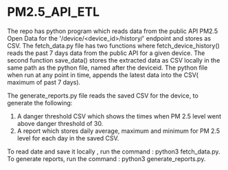 # PM2.5_API_ETL

The repo has python program which reads data from the public API PM2.5 Open Data for the '/device/<device_id>/history/' endpoint and stores as CSV. The fetch_data.py file has two functions where fetch_device_history() reads the past 7 days data from the public API for a given device. The second function save_data() stores the extracted data as CSV locally in the same path as the python file, named after the deviceid. The python file when run at any point in time, appends the latest data into the CSV( maximum of past 7 days).

The generate_reports.py file reads the saved CSV for the device, to generate the following:
1. A danger threshold CSV which shows the times when PM 2.5 level went above danger threshold of 30.
2. A report which stores daily average, maximum and minimum for PM 2.5 level for each day in the saved CSV.

To read date and save it locally , run the command : python3 fetch_data.py.
To generate reports, run the command : python3 generate_reports.py.